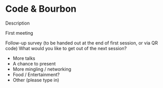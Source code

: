 # Code & Bourbon

Description

First meeting

Follow-up survey (to be handed out at the end of first session, or via QR code)
What would you like to get out of the next session?

- More talks
- A chance to present
- More mingling / networking
- Food / Entertainment?
- Other (please type in)
